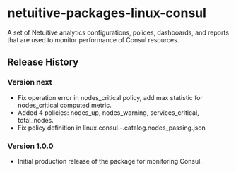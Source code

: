 # netuitive-packages-linux-consul

A set of Netuitive analytics configurations, polices, dashboards, and reports that are used to monitor performance of Consul resources.

## Release History

### Version next

* Fix operation error in nodes_critical policy, add max statistic for nodes_critical computed metric.
* Added 4 policies: nodes_up, nodes_warning, services_critical, total_nodes.
* Fix policy definition in linux.consul.-.catalog.nodes_passing.json

### Version 1.0.0

* Initial production release of the package for monitoring Consul.

